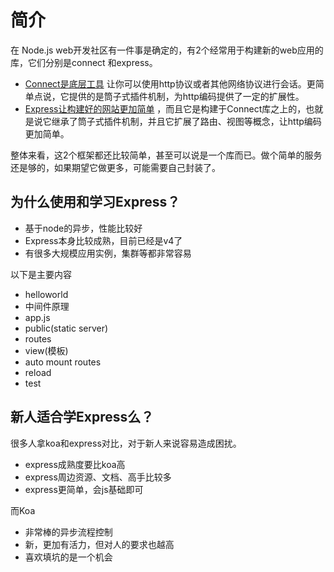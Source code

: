 # 简介

在 Node.js
web开发社区有一件事是确定的，有2个经常用于构建新的web应用的库，它们分别是connect
和express。

- [Connect是底层工具](http://www.senchalabs.org/connect/) 让你可以使用http协议或者其他网络协议进行会话。更简单点说，它提供的是筒子式插件机制，为http编码提供了一定的扩展性。
- [Express让构建好的网站更加简单](http://expressjs.com/)
，而且它是构建于Connect库之上的，也就是说它继承了筒子式插件机制，并且它扩展了路由、视图等概念，让http编码更加简单。

整体来看，这2个框架都还比较简单，甚至可以说是一个库而已。做个简单的服务还是够的，如果期望它做更多，可能需要自己封装了。

## 为什么使用和学习Express？

- 基于node的异步，性能比较好
- Express本身比较成熟，目前已经是v4了
- 有很多大规模应用实例，集群等都非常容易

以下是主要内容

- helloworld
- 中间件原理
- app.js
- public(static server)
- routes
- view(模板)
- auto mount routes
- reload
- test

## 新人适合学Express么？

很多人拿koa和express对比，对于新人来说容易造成困扰。

- express成熟度要比koa高
- express周边资源、文档、高手比较多
- express更简单，会js基础即可

而Koa

- 非常棒的异步流程控制
- 新，更加有活力，但对人的要求也越高
- 喜欢填坑的是一个机会
